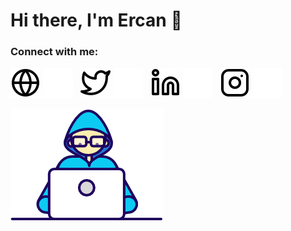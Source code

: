 # Hi there, I'm Ercan 👋 

### Connect with me:
[![website](./img/globe-light.svg)](http://ercanersoy.com.tr/)
[![website](./img/globe-dark.svg)](http://ercanersoy.com.tr/)
&nbsp;
[![website](./img/twitter-light.svg)](https://twitter.com/ercnersoy)
[![website](./img/twitter-dark.svg)](https://twitter.com/ercnersoy)
&nbsp;
[![website](./img/linkedin-light.svg)](https://www.linkedin.com/in/ercanersoy/)
[![website](./img/linkedin-dark.svg)](https://www.linkedin.com/in/ercanersoy/)
&nbsp;
[![website](./img/instagram-light.svg)](https://www.instagram.com/ercnersoy)
[![website](./img/instagram-dark.svg)](https://www.instagram.com/ercnersoy)

[![website](./img/Developer.gif)](http://ercanersoy.com.tr/)

[website]: https://ercanersoy.com.tr
